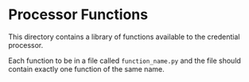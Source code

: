 # Processor Functions

This directory contains a library of functions available to the credential processor.

Each function to be in a file called `function_name.py` and the file should contain exactly one function of the same name.
